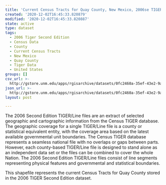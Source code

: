 ```yaml
---
title: 'Current Census Tracts for Quay County, New Mexico, 2006se TIGER'
created: '2020-12-02T16:45:33.820879'
modified: '2020-12-02T16:45:33.820887'
state: active
type: dataset
tags:
  - 2006 Tiger Second Edition
  - Census Data
  - County
  - Current Census Tracts
  - New Mexico
  - Quay County
  - Tiger Data
  - United States
groups: []
csv_url: >-
  http://gstore.unm.edu/apps/rgisarchive/datasets/0fc2460a-35ef-43e2-9add-f01dca9176fa/tgr2006se_quay_trtcu.derived.csv
json_url: >-
  http://gstore.unm.edu/apps/rgisarchive/datasets/0fc2460a-35ef-43e2-9add-f01dca9176fa/tgr2006se_quay_trtcu.derived.json
layout: post

---
```

The 2006 Second Edition TIGER/Line files are an extract of selected geographic and cartographic information from the Census TIGER database.  The geographic coverage for a single TIGER/Line file is a county or statistical equivalent entity, with the coverage area based on the latest available governmental unit boundaries. The Census TIGER database represents a seamless national file with no overlaps or gaps between parts.  However, each county-based TIGER/Line file is designed to stand alone as an independent data set or the files can be combined to cover the whole Nation.  The 2006 Second Edition  TIGER/Line files consist of line segments representing physical features and governmental and statistical boundaries.  

This shapefile represents the current Census Tracts for Quay County stored in the 2006 TIGER Second Edition dataset.
